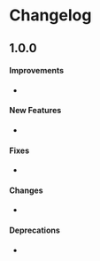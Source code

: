 Changelog
=========

1.0.0
-------------

#### Improvements
*

#### New Features
*

#### Fixes
*

#### Changes
*

#### Deprecations
*
